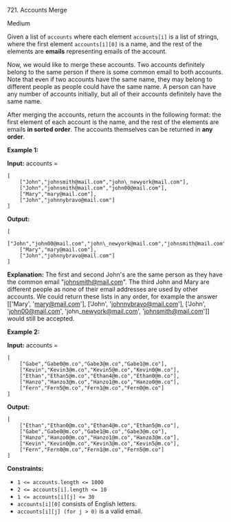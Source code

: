 721\. Accounts Merge

Medium

Given a list of `accounts` where each element `accounts[i]` is a list of strings, where the first element `accounts[i][0]` is a name, and the rest of the elements are **emails** representing emails of the account.

Now, we would like to merge these accounts. Two accounts definitely belong to the same person if there is some common email to both accounts. Note that even if two accounts have the same name, they may belong to different people as people could have the same name. A person can have any number of accounts initially, but all of their accounts definitely have the same name.

After merging the accounts, return the accounts in the following format: the first element of each account is the name, and the rest of the elements are emails **in sorted order**. The accounts themselves can be returned in **any order**.

**Example 1:**

**Input:** accounts = 
    
    [
        ["John","johnsmith@mail.com","john\_newyork@mail.com"],
        ["John","johnsmith@mail.com","john00@mail.com"],
        ["Mary","mary@mail.com"],
        ["John","johnnybravo@mail.com"]
    ]

**Output:** 

    [
        ["John","john00@mail.com","john\_newyork@mail.com","johnsmith@mail.com"],
        ["Mary","mary@mail.com"],
        ["John","johnnybravo@mail.com"]
    ]

**Explanation:** The first and second John's are the same person as they have the common email "johnsmith@mail.com". The third John and Mary are different people as none of their email addresses are used by other accounts. We could return these lists in any order, for example the answer [['Mary', 'mary@mail.com'], ['John', 'johnnybravo@mail.com'], ['John', 'john00@mail.com', 'john\_newyork@mail.com', 'johnsmith@mail.com']] would still be accepted.

**Example 2:**

**Input:** accounts = 

    [
        ["Gabe","Gabe0@m.co","Gabe3@m.co","Gabe1@m.co"],
        ["Kevin","Kevin3@m.co","Kevin5@m.co","Kevin0@m.co"],
        ["Ethan","Ethan5@m.co","Ethan4@m.co","Ethan0@m.co"],
        ["Hanzo","Hanzo3@m.co","Hanzo1@m.co","Hanzo0@m.co"],
        ["Fern","Fern5@m.co","Fern1@m.co","Fern0@m.co"]
    ]

**Output:** 

    [
        ["Ethan","Ethan0@m.co","Ethan4@m.co","Ethan5@m.co"],
        ["Gabe","Gabe0@m.co","Gabe1@m.co","Gabe3@m.co"],
        ["Hanzo","Hanzo0@m.co","Hanzo1@m.co","Hanzo3@m.co"],
        ["Kevin","Kevin0@m.co","Kevin3@m.co","Kevin5@m.co"],
        ["Fern","Fern0@m.co","Fern1@m.co","Fern5@m.co"]
    ]

**Constraints:**

*   `1 <= accounts.length <= 1000`
*   `2 <= accounts[i].length <= 10`
*   `1 <= accounts[i][j] <= 30`
*   `accounts[i][0]` consists of English letters.
*   `accounts[i][j] (for j > 0)` is a valid email.